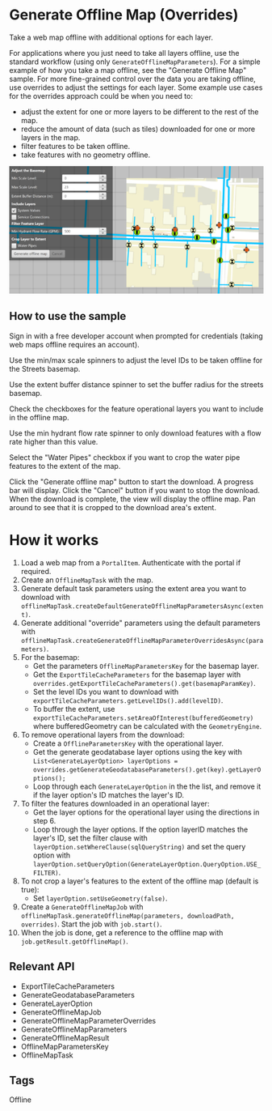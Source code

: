 <h1>Generate Offline Map (Overrides)</h1>

<p>Take a web map offline with additional options for each layer.</p>

<p>For applications where you just need to take all layers offline, use the standard workflow (using only 
<code>GenerateOfflineMapParameters</code>). For a simple example of how you take a map offline, see the "Generate Offline Map" 
sample. For more fine-grained control over the data you are taking offline, use overrides to adjust the settings for
 each layer. Some example use cases for the overrides approach could be when you need to:</p>

<ul>
    <li>adjust the extent for one or more layers to be different to the rest of the map.</li>
    <li>reduce the amount of data (such as tiles) downloaded for one or more layers in the map.</li>
    <li>filter features to be taken offline.</li>
    <li>take features with no geometry offline.</li>
</ul>

<p><img src="GenerateOfflineMapOverrides.png"/></p>

<h2>How to use the sample</h2>

<p>Sign in with a free developer account when prompted for credentials (taking web maps offline requires an account).</p>

<p>Use the min/max scale spinners to adjust the level IDs to be taken offline for the Streets basemap.</p>

<p>Use the extent buffer distance spinner to set the buffer radius for the streets basemap. </p>

<p>Check the checkboxes for the feature operational layers you want to include in the offline map.</p>

<p>Use the min hydrant flow rate spinner to only download features with a flow rate higher than this value.</p>

<p>Select the "Water Pipes" checkbox if you want to crop the water pipe features to the extent of the map.</p>

<p>Click the "Generate offline map" button to start the download. A progress bar will display. Click the "Cancel" button
 if you want to stop the download. When the download is complete, the view will display the offline map. Pan around 
 to see that it is cropped to the download area's extent.</p>

<h1>How it works</h1>
<ol>
    <li>Load a web map from a <code>PortalItem</code>. Authenticate with the portal if required.</li>
    <li>Create an <code>OfflineMapTask</code> with the map.</li>
    <li>Generate default task parameters using the extent area you want to download with <code>offlineMapTask.createDefaultGenerateOfflineMapParametersAsync(extent)</code>.</li>
    <li>Generate additional "override" parameters using the default parameters with <code>offlineMapTask.createGenerateOfflineMapParameterOverridesAsync(parameters)</code>.</li>
    <li>For the basemap:
        <ul>
            <li>Get the parameters <code>OfflineMapParametersKey</code> for the basemap layer.</li>
            <li>Get the <code>ExportTileCacheParameters</code> for the basemap layer with <code>overrides.getExportTileCacheParameters().get(basemapParamKey)</code>.</li>
            <li>Set the level IDs you want to download with <code>exportTileCacheParameters.getLevelIDs().add(levelID)</code>.</li>         
            <li>To buffer the extent, use <code>exportTileCacheParameters.setAreaOfInterest(bufferedGeometry)</code> where bufferedGeometry
            can be calculated with the <code>GeometryEngine</code>.</li>
        </ul>
    </li>
    <li>To remove operational layers from the download:
        <ul>
            <li>Create a <code>OfflineParametersKey</code> with the operational layer.</li>
            <li>Get the generate geodatabase layer options using the key with <code>List&lt;GenerateLayerOption&gt; layerOptions = overrides.getGenerateGeodatabaseParameters().get(key).getLayerOptions();</code></li>
            <li>Loop through each <code>GenerateLayerOption</code> in the the list, and remove it if the layer 
            option's ID matches the layer's ID.</li>
        </ul>
    </li>
    <li>To filter the features downloaded in an operational layer:
        <ul>
            <li>Get the layer options for the operational layer using the directions in step 6.</li>
            <li>Loop through the layer options. If the option layerID matches the layer's ID,  set the filter clause with
             <code>layerOption.setWhereClause(sqlQueryString)</code> and set the query option with <code>layerOption.setQueryOption(GenerateLayerOption.QueryOption.USE_FILTER)</code>.
            </li>
        </ul>
    </li>
    <li>To not crop a layer's features to the extent of the offline map (default is true):
        <ul>
            <li>Set <code>layerOption.setUseGeometry(false)</code>.</li>
        </ul>
    </li>
    <li>Create a <code>GenerateOfflineMapJob</code> with <code>offlineMapTask.generateOfflineMap(parameters, downloadPath, overrides)</code>. Start the job with <code>job.start()</code>.
    </li>
    <li>When the job is done, get a reference to the offline map with <code>job.getResult.getOfflineMap()</code>.</li>
</ol>

<h2>Relevant API</h2>
<ul>
    <li>ExportTileCacheParameters</li>
    <li>GenerateGeodatabaseParameters</li>
    <li>GenerateLayerOption</li>
    <li>GenerateOfflineMapJob</li>
    <li>GenerateOfflineMapParameterOverrides</li>
    <li>GenerateOfflineMapParameters</li>
    <li>GenerateOfflineMapResult</li>
    <li>OfflineMapParametersKey</li>
    <li>OfflineMapTask</li>
</ul>

<h2>Tags</h2>
<p>Offline</p>